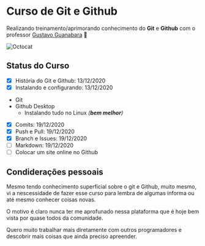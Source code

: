 # Curso de Git e Github

Realizando treinamento/aprimorando conhecimento do **Git** e **Github** com o professor [Gustavo Guanabara](https://github.com/gustavoguanabara) :vulcan_salute:


![Octocat](https://octodex.github.com/images/kimonotocat.png)

## Status do Curso
- [x] História do Git e Github: 13/12/2020
- [x] Instalando e configurando: 13/12/2020
 * Git
 * Github Desktop
    * Instalando tudo no Linux *(__bem melhor__)* 
- [x] Comits: 19/12/2020
- [x] Push e Pull: 19/12/2020
- [x] Branch e Issues: 19/12/2020
- [ ] Markdown: 19/12/2020
- [ ] Colocar um site online no Github

## Condiderações pessoais

Mesmo tendo conhecimento superficial sobre o git e Github, muito mesmo, vi a nescessidade de fazer esse curso para lembra de algumas informa ou até mesmo conhecer coisas novas.

O motivo é claro nunca ter me aprofunado nessa plataforma que é hoje bem vista por quase todos da comunidade.

Quero muito trabalhar mais diretamente com outros programadores e descobrir mais coisas que ainda preciso apreender.

